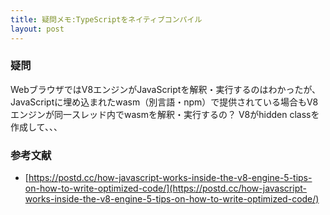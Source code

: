 ```yaml
---
title: 疑問メモ:TypeScriptをネイティブコンパイル
layout: post
---
```


### 疑問
WebブラウザではV8エンジンがJavaScriptを解釈・実行するのはわかったが、JavaScriptに埋め込まれたwasm（別言語・npm）で提供されている場合もV8エンジンが同一スレッド内でwasmを解釈・実行するの？
V8がhidden classを作成して、、、

### 参考文献
- [https://postd.cc/how-javascript-works-inside-the-v8-engine-5-tips-on-how-to-write-optimized-code/](https://postd.cc/how-javascript-works-inside-the-v8-engine-5-tips-on-how-to-write-optimized-code/)